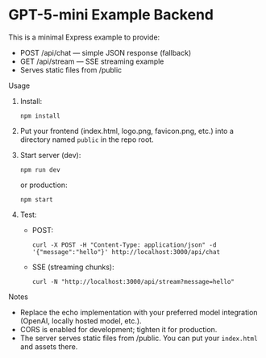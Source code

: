 # GPT-5-mini Example Backend

This is a minimal Express example to provide:
- POST /api/chat — simple JSON response (fallback)
- GET /api/stream — SSE streaming example
- Serves static files from /public

Usage
1. Install:
   ```
   npm install
   ```

2. Put your frontend (index.html, logo.png, favicon.png, etc.) into a directory named `public` in the repo root.

3. Start server (dev):
   ```
   npm run dev
   ```
   or production:
   ```
   npm start
   ```

4. Test:
   - POST:
     ```
     curl -X POST -H "Content-Type: application/json" -d '{"message":"hello"}' http://localhost:3000/api/chat
     ```
   - SSE (streaming chunks):
     ```
     curl -N "http://localhost:3000/api/stream?message=hello"
     ```

Notes
- Replace the echo implementation with your preferred model integration (OpenAI, locally hosted model, etc.).
- CORS is enabled for development; tighten it for production.
- The server serves static files from /public. You can put your `index.html` and assets there.